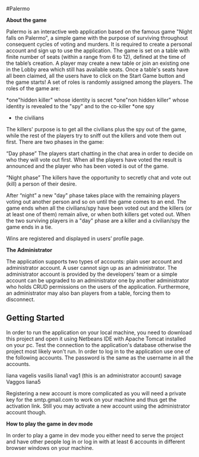 #Palermo

**About the game**

Palermo is an interactive web application based on the famous game "Night falls on Palermo", a simple game with the purpose of surviving throughout consequent cycles of voting and murders. It is required to create a personal account and sign up to use the application. The game is set on a table with finite number of seats (within a range from 6 to 12), defined at the time of the table’s creation.
A player may create a new table or join an existing one in the Lobby area which still has available seats. Once a table's seats have all been claimed, all the users have to click on the Start Game button and the game starts!
 A set of roles is randomly assigned among the players. The roles of the game are:

*one"hidden killer" whose identity is secret
*one"non hidden killer" whose identity is revealed to the "spy" and to the co-killer
*one spy
* the civilians

The killers' purpose is to get all the civilians plus the spy out of the game, while the rest of the players try to sniff out the killers and vote them out first.
There are two phases in the game:

“Day phase”
The players start chatting in the chat area in order to decide on who they will vote out first. When all the players have voted the result is announced and the player who has been voted is out of the game.

“Night phase”
 The killers have the opportunity to secretly chat and vote out (kill) a person of their desire.

 After “night” a new "day" phase takes place with the remaining players voting out another person and so on until the game comes to an end.
The game ends when all the civilians/spy have been voted out and the killers (or at least one of them) remain alive, or when both killers get voted out. When the two surviving players in a "day" phase are a
killer and a civilian/spy the game ends in a tie.

Wins are registered and displayed in users’ profile page.

**The Administrator**

The application supports two types of accounts: plain user account and administrator account. A user cannot sign up as an administrator. The administrator account is provided by the
developers’ team or a simple account can be upgraded to an administrator one by another administrator who holds CRUD permissions on the users of the application. Furthermore, an administrator
may also ban players from a table, forcing them to disconnect.





## Getting Started

In order to run the application on your local machine, you need to download this project and open it using Netbeans IDE with Apache Tomcat installed on your pc. Test the connection to the application's database otherwise the project most likely won't run. In order to log in to the application use one of the following accounts. The password is the same as the username in all the accounts.

liana
vagelis
vasilis
liana1
vag1 (this is an administrator account)
savage
Vaggos
liana5

Registering a new account is more complicated as you will need a private key for the smtp.gmail.com to work on your machine and thus get the activation link. Still you may activate a new account
using the administrator account though.

**How to play the game in dev mode**

In order to play a game in dev mode you either need to serve the project and have other people log in or log in with at least 6 accounts in different browser windows on your machine.
